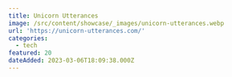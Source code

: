 ```yaml
---
title: Unicorn Utterances
image: /src/content/showcase/_images/unicorn-utterances.webp
url: 'https://unicorn-utterances.com/'
categories:
  - tech
featured: 20
dateAdded: 2023-03-06T18:09:38.000Z
---
```


